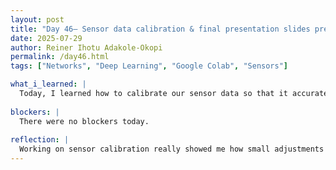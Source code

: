 ```yaml
---
layout: post
title: "Day 46– Sensor data calibration & final presentation slides prep"
date: 2025-07-29
author: Reiner Ihotu Adakole-Okopi
permalink: /day46.html
tags: ["Networks", "Deep Learning", "Google Colab", "Sensors"]

what_i_learned: |
  Today, I learned how to calibrate our sensor data so that it accurately reflects ground truth values, which is an essential step in making sure our system is reliable and meaningful. I also began helping with our final presentation slides, thinking through how to clearly communicate our research process, results, and overall impact. Another big focus was troubleshooting our Arduino code—I worked on getting it to properly send our readings to Firebase for real-time storage. It helped me better understand how the ESP32 and Firebase communicate and where errors can occur. Each part of today’s work built on what we’ve learned so far, bringing everything together.
  
blockers: |
  There were no blockers today. 
  
reflection: |
  Working on sensor calibration really showed me how small adjustments can make a big difference in the accuracy of our data. It felt rewarding to connect our hands-on coding with the big-picture goals of our research. Even though fixing the Firebase connection wasn’t easy, it reminded me how much I’ve grown in debugging and problem-solving. Starting the final presentation made everything feel real—we’re nearing the end, and I’m proud of what we’ve built. Today reminded me that every little detail matters when building something that’s meant to make an impact.
---
```

